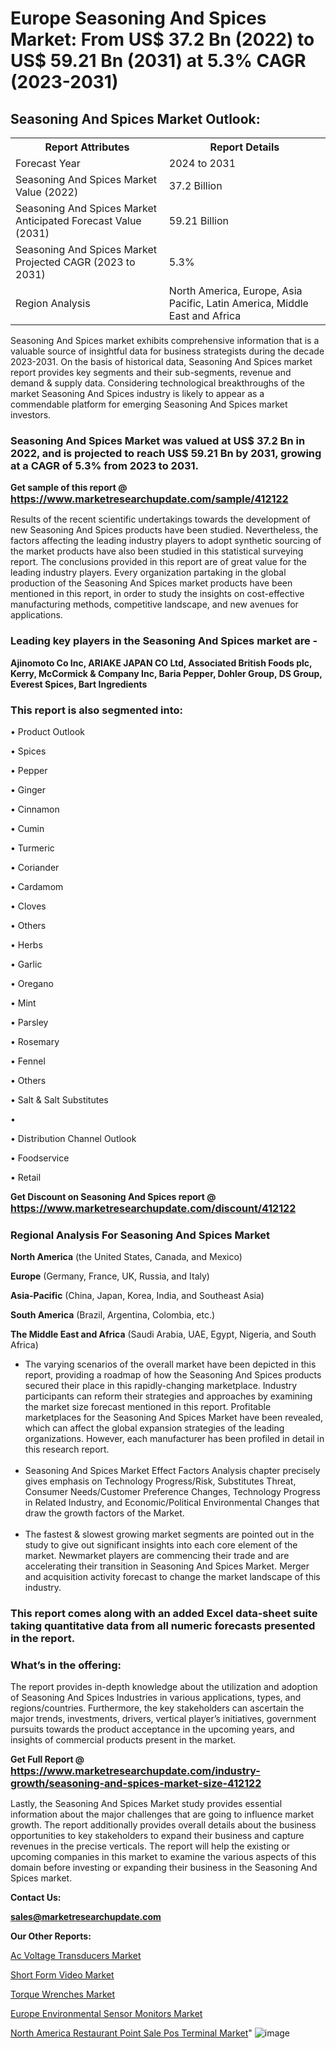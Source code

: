 # Europe Seasoning And Spices Market: From US$ 37.2 Bn (2022) to US$ 59.21 Bn (2031) at 5.3% CAGR (2023-2031)

<html>
<body>

<h2>Seasoning And Spices Market Outlook:</h2>

<table>
  <tr>
    <th>Report Attributes</th>
    <th>Report Details</th>
  </tr>
  <tr>
    <td>Forecast Year</td>
    <td>2024 to 2031</td>
  </tr>
  <tr>
    <td>Seasoning And Spices Market Value (2022)</td>
    <td>37.2 Billion</td>
  </tr>
  <tr>
    <td>Seasoning And Spices Market Anticipated Forecast Value (2031)</td>
    <td>59.21 Billion</td>
  </tr>
  <tr>
    <td>Seasoning And Spices Market Projected CAGR (2023 to 2031)</td>
    <td>5.3%</td>
  </tr>
  <tr>
    <td>Region Analysis</td>
    <td>North America, Europe, Asia Pacific, Latin America, Middle East and Africa</td>
  </tr>
</table>

</body>
</html>

Seasoning And Spices market exhibits comprehensive information that is a valuable source of insightful data for business strategists during the decade 2023-2031. On the basis of historical data, Seasoning And Spices market report provides key segments and their sub-segments, revenue and demand &amp; supply data. Considering technological breakthroughs of the market Seasoning And Spices industry is likely to appear as a commendable platform for emerging Seasoning And Spices market investors.

<strong><h3>Seasoning And Spices Market was valued at US$ 37.2 Bn in 2022, and is projected to reach US$ 59.21 Bn by 2031, growing at a CAGR of 5.3% from 2023 to 2031.</h3></strong>

<strong>Get sample of this report @ <a href=https://www.marketresearchupdate.com/sample/412122><font size=3 color=#0000ff>https://www.marketresearchupdate.com/sample/412122</font></a></strong>

Results of the recent scientific undertakings towards the development of new Seasoning And Spices products have been studied. Nevertheless, the factors affecting the leading industry players to adopt synthetic sourcing of the market products have also been studied in this statistical surveying report. The conclusions provided in this report are of great value for the leading industry players. Every organization partaking in the global production of the Seasoning And Spices market products have been mentioned in this report, in order to study the insights on cost-effective manufacturing methods, competitive landscape, and new avenues for applications.

<strong><h3>Leading key players in the Seasoning And Spices market are -</h3></strong>

<strong>Ajinomoto Co Inc, ARIAKE JAPAN CO Ltd, Associated British Foods plc, Kerry, McCormick & Company Inc, Baria Pepper, Dohler Group, DS Group, Everest Spices, Bart Ingredients</strong>

<strong><h3>This report is also segmented into:</h3></strong>

• Product Outlook

• Spices

• Pepper

• Ginger

• Cinnamon

• Cumin

• Turmeric

• Coriander

• Cardamom

• Cloves

• Others

• Herbs

• Garlic

• Oregano

• Mint

• Parsley

• Rosemary

• Fennel

• Others

• Salt & Salt Substitutes

• 

• Distribution Channel Outlook

• Foodservice

• Retail

<strong>Get Discount on Seasoning And Spices report @ <a href=https://www.marketresearchupdate.com/discount/412122><font size=3 color=#0000ff>https://www.marketresearchupdate.com/discount/412122</font></a></strong>

<strong><h3>Regional Analysis For Seasoning And Spices Market</h3></strong>

<strong>North America</strong> (the United States, Canada, and Mexico)

<strong>Europe</strong> (Germany, France, UK, Russia, and Italy)

<strong>Asia-Pacific</strong> (China, Japan, Korea, India, and Southeast Asia)

<strong>South America</strong> (Brazil, Argentina, Colombia, etc.)

<strong>The Middle East and Africa</strong> (Saudi Arabia, UAE, Egypt, Nigeria, and South Africa)

<ul>
  <li>The varying scenarios of the overall market have been depicted in this report, providing a roadmap of how the Seasoning And Spices products secured their place in this rapidly-changing marketplace. Industry participants can reform their strategies and approaches by examining the market size forecast mentioned in this report. Profitable marketplaces for the Seasoning And Spices Market have been revealed, which can affect the global expansion strategies of the leading organizations. However, each manufacturer has been profiled in detail in this research report.</li><br>
  <li>Seasoning And Spices Market Effect Factors Analysis chapter precisely gives emphasis on Technology Progress/Risk, Substitutes Threat, Consumer Needs/Customer Preference Changes, Technology Progress in Related Industry, and Economic/Political Environmental Changes that draw the growth factors of the Market.</li><br>
  <li>The fastest &amp; slowest growing market segments are pointed out in the study to give out significant insights into each core element of the market. Newmarket players are commencing their trade and are accelerating their transition in Seasoning And Spices Market. Merger and acquisition activity forecast to change the market landscape of this industry.</li>
</ul>
<strong><h3>This report comes along with an added Excel data-sheet suite taking quantitative data from all numeric forecasts presented in the report.</h3></strong>

<strong><h3>What’s in the offering:</h3></strong> The report provides in-depth knowledge about the utilization and adoption of Seasoning And Spices Industries in various applications, types, and regions/countries. Furthermore, the key stakeholders can ascertain the major trends, investments, drivers, vertical player’s initiatives, government pursuits towards the product acceptance in the upcoming years, and insights of commercial products present in the market.

<strong>Get Full Report @ <a href=https://www.marketresearchupdate.com/industry-growth/seasoning-and-spices-market-size-412122><font size=3 color=#0000ff>https://www.marketresearchupdate.com/industry-growth/seasoning-and-spices-market-size-412122</font></a></strong>

Lastly, the Seasoning And Spices Market study provides essential information about the major challenges that are going to influence market growth. The report additionally provides overall details about the business opportunities to key stakeholders to expand their business and capture revenues in the precise verticals. The report will help the existing or upcoming companies in this market to examine the various aspects of this domain before investing or expanding their business in the Seasoning And Spices market.

<strong>Contact Us:</strong>

<strong>sales@marketresearchupdate.com</strong>

<strong>Our Other Reports:</strong>

<a href=https://www.linkedin.com/pulse/ac-voltage-transducers-market-2023-2029-in-depth>Ac Voltage Transducers Market</a>

<a href=https://www.linkedin.com/pulse/short-form-video-market-future-scope-demands-projected>Short Form Video Market</a>

<a href=https://www.linkedin.com/pulse/torque-wrenches-market-report-2023-top-company-trends>Torque Wrenches Market</a>

<a href=https://www.linkedin.com/pulse/europe-environmental-sensor-monitors-market>Europe Environmental Sensor Monitors Market</a>

<a href=https://www.linkedin.com/pulse/north-america-restaurant-point-sale-pos-terminal-market>North America Restaurant Point Sale Pos Terminal Market</a>"
![image](https://github.com/rutujamande/Market-Report-Analysis/assets/158454097/c0f13b5a-e2ad-4281-9226-c5e7da6b57b6)

